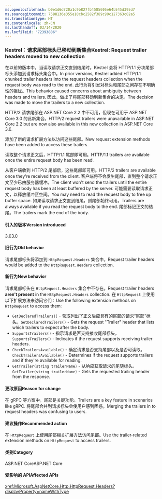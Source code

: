 ```yaml
---
ms.openlocfilehash: b0e1d6d720a1c9b827fb4585606e64b545d395d7
ms.sourcegitcommit: 7588136e355e10cbc2582f389c90c127363c02a5
ms.translationtype: HT
ms.contentlocale: zh-CN
ms.lasthandoff: 03/14/2020
ms.locfileid: "72393886"
---
```

### <a name="kestrel-request-trailer-headers-moved-to-new-collection"></a><span data-ttu-id="7f04c-101">Kestrel：请求尾部标头已移动到新集合</span><span class="sxs-lookup"><span data-stu-id="7f04c-101">Kestrel: Request trailer headers moved to new collection</span></span>

<span data-ttu-id="7f04c-102">在以前的版本中，当读取请求正文直到结尾时，Kestrel 会将 HTTP/1.1 分块尾部标头添加到请求标头集合中。</span><span class="sxs-lookup"><span data-stu-id="7f04c-102">In prior versions, Kestrel added HTTP/1.1 chunked trailer headers into the request headers collection when the request body was read to the end.</span></span> <span data-ttu-id="7f04c-103">此行为将引发对标头和尾部之间存在不明确性的担忧。</span><span class="sxs-lookup"><span data-stu-id="7f04c-103">This behavior caused concerns about ambiguity between headers and trailers.</span></span> <span data-ttu-id="7f04c-104">因此，做出了将尾部移动到新集合的决定。</span><span class="sxs-lookup"><span data-stu-id="7f04c-104">The decision was made to move the trailers to a new collection.</span></span>

<span data-ttu-id="7f04c-105">HTTP/2 请求尾部在 ASP.NET Core 2.2 中不可用，但现在可用于 ASP.NET Core 3.0 的此新集合。</span><span class="sxs-lookup"><span data-stu-id="7f04c-105">HTTP/2 request trailers were unavailable in ASP.NET Core 2.2 but are now also available in this new collection in ASP.NET Core 3.0.</span></span>

<span data-ttu-id="7f04c-106">添加了新的请求扩展方法以访问这些尾部。</span><span class="sxs-lookup"><span data-stu-id="7f04c-106">New request extension methods have been added to access these trailers.</span></span>

<span data-ttu-id="7f04c-107">读取整个请求正文后，HTTP/1.1 尾部即可用。</span><span class="sxs-lookup"><span data-stu-id="7f04c-107">HTTP/1.1 trailers are available once the entire request body has been read.</span></span>

<span data-ttu-id="7f04c-108">从客户端收到 HTTP/2 尾部后，这些尾部即可用。</span><span class="sxs-lookup"><span data-stu-id="7f04c-108">HTTP/2 trailers are available once they're received from the client.</span></span> <span data-ttu-id="7f04c-109">客户端将不会发生尾部，直到整个请求正文至少已由服务器缓冲。</span><span class="sxs-lookup"><span data-stu-id="7f04c-109">The client won't send the trailers until the entire request body has been at least buffered by the server.</span></span> <span data-ttu-id="7f04c-110">可能需要读取请求正文，以释放缓冲区空间。</span><span class="sxs-lookup"><span data-stu-id="7f04c-110">You may need to read the request body to free up buffer space.</span></span> <span data-ttu-id="7f04c-111">如果读取请求正文直到结尾，则尾部始终可用。</span><span class="sxs-lookup"><span data-stu-id="7f04c-111">Trailers are always available if you read the request body to the end.</span></span> <span data-ttu-id="7f04c-112">尾部标记正文的结尾。</span><span class="sxs-lookup"><span data-stu-id="7f04c-112">The trailers mark the end of the body.</span></span>

#### <a name="version-introduced"></a><span data-ttu-id="7f04c-113">引入的版本</span><span class="sxs-lookup"><span data-stu-id="7f04c-113">Version introduced</span></span>

<span data-ttu-id="7f04c-114">3.0</span><span class="sxs-lookup"><span data-stu-id="7f04c-114">3.0</span></span>

#### <a name="old-behavior"></a><span data-ttu-id="7f04c-115">旧行为</span><span class="sxs-lookup"><span data-stu-id="7f04c-115">Old behavior</span></span>

<span data-ttu-id="7f04c-116">请求尾部标头将添加到 `HttpRequest.Headers` 集合中。</span><span class="sxs-lookup"><span data-stu-id="7f04c-116">Request trailer headers would be added to the `HttpRequest.Headers` collection.</span></span>

#### <a name="new-behavior"></a><span data-ttu-id="7f04c-117">新行为</span><span class="sxs-lookup"><span data-stu-id="7f04c-117">New behavior</span></span>

<span data-ttu-id="7f04c-118">请求尾部标头在  `HttpRequest.Headers` 集合中不存在。</span><span class="sxs-lookup"><span data-stu-id="7f04c-118">Request trailer headers **aren't present** in the `HttpRequest.Headers` collection.</span></span> <span data-ttu-id="7f04c-119">在 `HttpRequest` 上使用以下扩展方法来访问它们：</span><span class="sxs-lookup"><span data-stu-id="7f04c-119">Use the following extension methods on `HttpRequest` to access them:</span></span>

- <span data-ttu-id="7f04c-120">`GetDeclaredTrailers()` - 获取列出了正文后应具有的尾部的请求“尾部”标头。</span><span class="sxs-lookup"><span data-stu-id="7f04c-120">`GetDeclaredTrailers()` - Gets the request "Trailer" header that lists which trailers to expect after the body.</span></span>
- <span data-ttu-id="7f04c-121">`SupportsTrailers()` - 指示请求是否支持接收尾部标头。</span><span class="sxs-lookup"><span data-stu-id="7f04c-121">`SupportsTrailers()` - Indicates if the request supports receiving trailer headers.</span></span>
- <span data-ttu-id="7f04c-122">`CheckTrailersAvailable()` - 确定请求是否支持尾部以及是否可读取。</span><span class="sxs-lookup"><span data-stu-id="7f04c-122">`CheckTrailersAvailable()` - Determines if the request supports trailers and if they're available for reading.</span></span>
- <span data-ttu-id="7f04c-123">`GetTrailer(string trailerName)` - 从响应获取请求的尾随标头。</span><span class="sxs-lookup"><span data-stu-id="7f04c-123">`GetTrailer(string trailerName)` - Gets the requested trailing header from the response.</span></span>

#### <a name="reason-for-change"></a><span data-ttu-id="7f04c-124">更改原因</span><span class="sxs-lookup"><span data-stu-id="7f04c-124">Reason for change</span></span>

<span data-ttu-id="7f04c-125">在 gRPC 等方案中，尾部是关键功能。</span><span class="sxs-lookup"><span data-stu-id="7f04c-125">Trailers are a key feature in scenarios like gRPC.</span></span> <span data-ttu-id="7f04c-126">将尾部合并到请求标头会使用户感到困惑。</span><span class="sxs-lookup"><span data-stu-id="7f04c-126">Merging the trailers in to request headers was confusing to users.</span></span>

#### <a name="recommended-action"></a><span data-ttu-id="7f04c-127">建议操作</span><span class="sxs-lookup"><span data-stu-id="7f04c-127">Recommended action</span></span>

<span data-ttu-id="7f04c-128">在 `HttpRequest` 上使用尾部相关扩展方法访问尾部。</span><span class="sxs-lookup"><span data-stu-id="7f04c-128">Use the trailer-related extension methods on `HttpRequest` to access trailers.</span></span>

#### <a name="category"></a><span data-ttu-id="7f04c-129">类别</span><span class="sxs-lookup"><span data-stu-id="7f04c-129">Category</span></span>

<span data-ttu-id="7f04c-130">ASP.NET Core</span><span class="sxs-lookup"><span data-stu-id="7f04c-130">ASP.NET Core</span></span>

#### <a name="affected-apis"></a><span data-ttu-id="7f04c-131">受影响的 API</span><span class="sxs-lookup"><span data-stu-id="7f04c-131">Affected APIs</span></span>

<xref:Microsoft.AspNetCore.Http.HttpRequest.Headers?displayProperty=nameWithType>

<!--

#### Affected APIs

`P:Microsoft.AspNetCore.Http.HttpRequest.Headers`

-->
